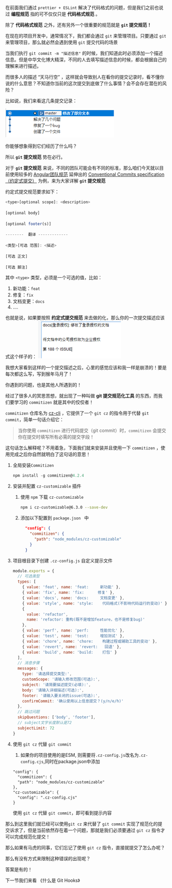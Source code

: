 在前面我们通过 `prettier + ESLint` 解决了代码格式的问题，但是我们之前也说过 **编程规范** 指的可不仅仅只是 **代码格式规范** 。

除了 **代码格式规范** 之外，还有另外一个很重要的规范就是 **`git` 提交规范！**

在现在的项目开发中，通常情况下，我们都会通过 `git` 来管理项目。只要通过 `git` 来管理项目，那么就必然会遇到使用 `git` 提交代码的场景

当我们执行 `git commit -m "描述信息"` 的时候，我们知道此时必须添加一个描述信息。但是中华文化博大精深，不同的人去填写描述信息的时候，都会根据自己的理解来进行描述。

而很多人的描述 “天马行空” ，这样就会导致别人在看你的提交记录时，看不懂你说的什么意思？不知道你当前的这次提交到底做了什么事情？会不会存在潜在的风险？

比如说，我们来看这几条提交记录：

![image-20210904203051754](../public/chapter_01/image-20210904203051754.png)

你能够想象得到它们经历了什么吗？

所以 **`git` 提交规范** 势在必行。

对于 **`git` 提交规范** 来说，不同的团队可能会有不同的标准，那么咱们今天就以目前使用较多的 [Angular团队规范](https://github.com/angular/angular.js/blob/master/DEVELOPERS.md#-git-commit-guidelines) 延伸出的 [Conventional Commits specification（约定式提交）](https://www.conventionalcommits.org/zh-hans/v1.0.0/) 为例，来为大家详解  **`git` 提交规范**

约定式提交规范要求如下：

```js
<type>[optional scope]: <description>

[optional body]

[optional footer(s)]

--------  翻译 -------------

<类型>[可选 范围]: <描述>

[可选 正文]

[可选 脚注]
```

其中 `<type>` 类型，必须是一个可选的值，比如：

1. 新功能：`feat`
2. 修复：`fix`
3. 文档变更：`docs`
4. ....

也就是说，如果要按照 **约定式提交规范** 来去做的化，那么你的一次提交描述应该式这个样子的：
<img src="../public/chapter_01/image-20210904205519762.png" alt="image-20210904205519762"  />

我想大家看到这样的一个提交描述之后，心里的感觉应该和我一样是崩溃的！要是每次都这么写，写到猴年马月了！

你遇到的问题，也是其他人所遇到的！

经过了很多人的冥思苦想，就出现了一种叫做 **git 提交规范化工具** 的东西，而我们要学习的 `commitizen` 就是其中的佼佼者！

`commitizen` 仓库名为 [cz-cli](https://github.com/commitizen/cz-cli) ，它提供了一个 `git cz` 的指令用于代替 `git commit`，简单一句话介绍它：

> 当你使用 `commitizen` 进行代码提交（git commit）时，`commitizen` 会提交你在提交时填写所有必需的提交字段！

这句话怎么解释呢？不用着急，下面我们就来安装并且使用一下 `commitizen` ，使用完成之后你自然就明白了这句话的意思！

1. 全局安装`Commitizen`

   ```js
   npm install -g commitizen@4.2.4
   ```

2. 安装并配置 `cz-customizable` 插件
   1. 使用 `npm` 下载 `cz-customizable`

      ```sh
      npm i cz-customizable@6.3.0 --save-dev
      ```

   2. 添加以下配置到 `package.json ` 中

      ```json
        "config": {
          "commitizen": {
            "path": "node_modules/cz-customizable"
          }
        }
      ```

3. 项目根目录下创建 `.cz-config.js` 自定义提示文件

   ```js
   module.exports = {
     // 可选类型
     types: [
       { value: 'feat', name: 'feat:     新功能' },
       { value: 'fix', name: 'fix:      修复' },
       { value: 'docs', name: 'docs:     文档变更' },
       { value: 'style', name: 'style:    代码格式(不影响代码运行的变动)' },
       {
         value: 'refactor',
         name: 'refactor: 重构(既不是增加feature，也不是修复bug)'
       },
       { value: 'perf', name: 'perf:     性能优化' },
       { value: 'test', name: 'test:     增加测试' },
       { value: 'chore', name: 'chore:    构建过程或辅助工具的变动' },
       { value: 'revert', name: 'revert:   回退' },
       { value: 'build', name: 'build:    打包' }
     ],
     // 消息步骤
     messages: {
       type: '请选择提交类型:',
       customScope: '请输入修改范围(可选):',
       subject: '请简要描述提交(必填):',
       body: '请输入详细描述(可选):',
       footer: '请输入要关闭的issue(可选):',
       confirmCommit: '确认使用以上信息提交？(y/n/e/h)'
     },
     // 跳过问题
     skipQuestions: ['body', 'footer'],
     // subject文字长度默认是72
     subjectLimit: 72
   }
   ```

4. 使用 `git cz` 代替 `git commit`
    1. 如果你的项目使用的是ESM, 则需要将`.cz-config.js`改名为`.cz-config.cjs`,同时在package.json中添加

      ```json{5-7}
      "config": {
        "commitizen": {
        "path": "node_modules/cz-customizable"
      },
      "cz-customizable": {
        "config": ".cz-config.cjs"
      }
      ```

   使用 `git cz` 代替 `git commit`，即可看到提示内容

那么到这里我们就已经可以使用`git cz` 来代替了 `git commit` 实现了规范化的提交诉求了，但是当前依然存在着一个问题，那就是我们必须要通过 `git cz` 指令才可以完成规范化提交！

那么如果有马虎的同事，它们忘记了使用 `git cz` 指令，直接就提交了怎么办呢？

那么有没有方式来限制这种错误的出现呢？

答案是有的！

下一节我们来看 《什么是 Git Hooks》
